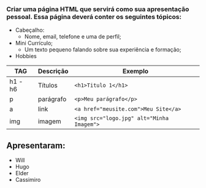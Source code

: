 ### Criar uma página HTML que servirá como sua apresentação pessoal. Essa página deverá conter os seguintes tópicos:

- Cabeçalho:
    - Nome, email, telefone e uma de perfil;
- Mini Currículo;
    - Um texto pequeno falando sobre sua experiência e formação;
- Hobbies


|TAG| Descrição | Exemplo |
|--|--|--|
| h1 - h6 | Títulos | `<h1>Titulo 1</h1>` |
| p | parágrafo | `<p>Meu parágrafo</p>` |
| a | link | `<a href="meusite.com">Meu Site</a>` |
| img | imagem | `<img src="logo.jpg" alt="Minha Imagem">` |

## Apresentaram:
- Will
- Hugo
- Elder
- Cassimiro
